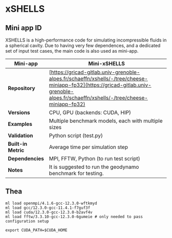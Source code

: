 # xSHELLS 

## Mini app ID

XSHELLS is a high-performance code for simulating incompressible fluids in a
spherical cavity. Due to having very few dependences, and a dedicated set of input
test cases, the main code is also used as mini-app.

| **Mini-app**        | Mini-xSHELLS |
|---------------------|--------------|
| **Repository**       | [https://gricad-gitlab.univ-grenoble-alpes.fr/schaeffn/xshells/-/tree/cheese-miniapp-fp32](https://gricad-gitlab.univ-grenoble-alpes.fr/schaeffn/xshells/-/tree/cheese-miniapp-fp32) |
| **Versions**         | CPU, GPU (backends: CUDA, HIP) |
| **Examples**         | Multiple benchmark models, each with multiple sizes |
| **Validation**       | Python script (test.py) |
| **Built-in Metric**  | Average time per simulation step |
| **Dependencies**     | MPI, FFTW, Python (to run test script) |
| **Notes**            | It is suggested to run the geodynamo benchmark for testing. |


## Thea 

```shell
ml load openmpi/4.1.6-gcc-12.3.0-wftkmyd
ml load gcc/12.3.0-gcc-11.4.1-f7guf3f
ml load cuda/12.3.0-gcc-12.3.0-b2avf4v
ml load fftw/3.3.10-gcc-12.3.0-6gumeie # only needed to pass configuration setup
```

```shell
export CUDA_PATH=$CUDA_HOME
```